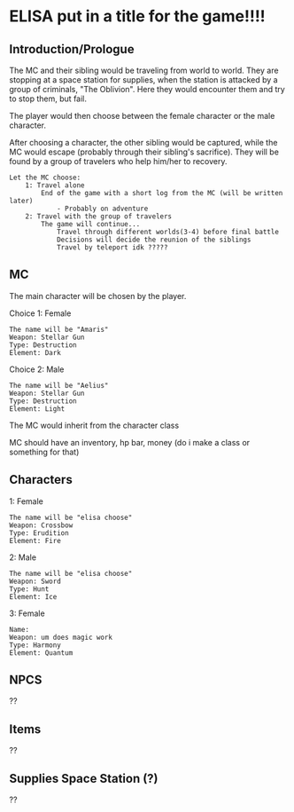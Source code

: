 # ELISA put in a title for the game!!!!

## Introduction/Prologue

The MC and their sibling would be traveling from world to world. They are stopping at a space station for supplies, when the station is attacked by a group of criminals, "The Oblivion". Here they would encounter them and try to stop them, but fail. 

The player would then choose between the female character or the male character.

After choosing a character, the other sibling would be captured, while the MC would escape (probably through their sibling's sacrifice). They will be found by a group of travelers who help him/her to recovery.

    Let the MC choose:
        1: Travel alone
            End of the game with a short log from the MC (will be written later)
                - Probably on adventure
        2: Travel with the group of travelers
            The game will continue...
                Travel through different worlds(3-4) before final battle
                Decisions will decide the reunion of the siblings
                Travel by teleport idk ?????
    

## MC

The main character will be chosen by the player.

Choice 1: Female
    
    The name will be "Amaris"
    Weapon: Stellar Gun
    Type: Destruction
    Element: Dark

Choice 2: Male

    The name will be "Aelius"
    Weapon: Stellar Gun
    Type: Destruction
    Element: Light

The MC would inherit from the character class

MC should have an inventory, hp bar, money (do i make a class or something for that)

## Characters

1: Female
    
    The name will be "elisa choose"
    Weapon: Crossbow
    Type: Erudition
    Element: Fire

2: Male

    The name will be "elisa choose"
    Weapon: Sword
    Type: Hunt
    Element: Ice


3: Female

    Name: 
    Weapon: um does magic work
    Type: Harmony
    Element: Quantum




## NPCS

??

## Items

??

## Supplies Space Station (?)

??